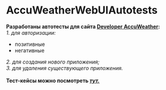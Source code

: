 # AccuWeatherWebUIAutotests
<b>Разработаны автотесты для сайта <a href="https://developer.accuweather.com/">Developer AccuWeather</a>:</b><br>
<i>1. для авторизации:</i><br>
<ul>
  <li>позитивные</li>
  <li>негативные</li>
</ul>
<i>2. для создания нового приложения;</i><br>
<i>3. для удаления существующего приложения.</i><br>
<br>
<b>Тест-кейсы можно посмотреть <i><a href="https://docs.google.com/spreadsheets/d/19OGLU2VpDEI8ScSmPuKU6Esxt392eqM6eLdnv9mRHrI/edit?usp=sharing">тут.</a></i><b>
